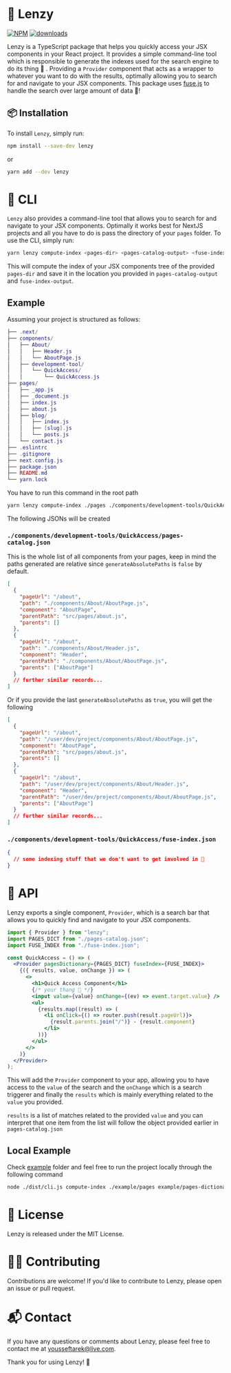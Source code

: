 # 🚀 Lenzy

[![NPM](https://img.shields.io/npm/v/lenzy.svg)](https://www.npmjs.com/package/lenzy)
[![downloads](https://img.shields.io/npm/dm/lenzy.svg)](https://www.npmjs.com/package/lenzy)

Lenzy is a TypeScript package that helps you quickly access your JSX components in your React project. It provides a simple command-line tool which is responsible to generate the indexes used for the search engine to do its thing 🌠 . Providing a `Provider` component that acts as a wrapper to whatever you want to do with the results, optimally allowing you to search for and navigate to your JSX components. This package uses [fuse.js](https://fusejs.io/) to handle the search over large amount of data 🎉!

## 📦 Installation

To install `Lenzy`, simply run:

```sh
npm install --save-dev lenzy
```

or

```sh
yarn add --dev lenzy
```

# 🤖 CLI

`Lenzy` also provides a command-line tool that allows you to search for and navigate to your JSX components. Optimally it works best for NextJS projects and all you have to do is pass the directory of your `pages` folder. To use the CLI, simply run:

```sh
yarn lenzy compute-index <pages-dir> <pages-catalog-output> <fuse-index-output> <generate-absolute-paths>
```

This will compute the index of your JSX components tree of the provided `pages-dir` and save it in the location you provided in `pages-catalog-output` and `fuse-index-output`.

## Example

Assuming your project is structured as follows:

```lua
├── .next/
├── components/
│   ├── About/
│   │   ├── Header.js
│   │   └── AboutPage.js
│   ├── development-tool/
│   │   └── QuickAccess/
│   │       └── QuickAccess.js
├── pages/
│   ├── _app.js
│   ├── _document.js
│   ├── index.js
│   ├── about.js
│   ├── blog/
│   │   ├── index.js
│   │   ├── [slug].js
│   │   └── posts.js
│   └── contact.js
├── .eslintrc
├── .gitignore
├── next.config.js
├── package.json
├── README.md
└── yarn.lock
```

You have to run this command in the root path

```zsh
yarn lenzy compute-index ./pages ./components/development-tools/QuickAccess/pages-catalog.json ./components/development-tools/QuickAccess/fuse-index.json true
```

The following JSONs will be created

### `./components/development-tools/QuickAccess/pages-catalog.json`

This is the whole list of all components from your pages, keep in mind the paths generated are relative since `generateAbsolutePaths` is `false` by default.

```json
[
  {
    "pageUrl": "/about",
    "path": "./components/About/AboutPage.js",
    "component": "AboutPage",
    "parentPath": "src/pages/about.js",
    "parents": []
  },
  {
    "pageUrl": "/about",
    "path": "./components/About/Header.js",
    "component": "Header",
    "parentPath": "./components/About/AboutPage.js",
    "parents": ["AboutPage"]
  }
  // further similar records...
]
```

Or if you provide the last `generateAbsolutePaths` as `true`, you will get the following

```json
[
  {
    "pageUrl": "/about",
    "path": "/user/dev/project/components/About/AboutPage.js",
    "component": "AboutPage",
    "parentPath": "src/pages/about.js",
    "parents": []
  },
  {
    "pageUrl": "/about",
    "path": "/user/dev/project/components/About/Header.js",
    "component": "Header",
    "parentPath": "/user/dev/project/components/About/AboutPage.js",
    "parents": ["AboutPage"]
  }
  // further similar records...
]
```

### `./components/development-tools/QuickAccess/fuse-index.json`

```json
{
  // some indexing stuff that we don't want to get involved in 🥲
}
```

# 📖 API

Lenzy exports a single component, `Provider`, which is a search bar that allows you to quickly find and navigate to your JSX components.

```jsx
import { Provider } from "lenzy";
import PAGES_DICT from "./pages-catalog.json";
import FUSE_INDEX from "./fuse-index.json";

const QuickAccess = () => (
  <Provider pagesDictionary={PAGES_DICT} fuseIndex={FUSE_INDEX}>
    {({ results, value, onChange }) => (
      <>
        <h1>Quick Access Component</h1>
        {/* your thang 🌃 */}
        <input value={value} onChange={(ev) => event.target.value} />
        <ul>
          {results.map((result) => (
            <li onClick={() => router.push(result.pageUrl)}>
              {result.parents.join("/")} - {result.component}
            </li>
          ))}
        </ul>
      </>
    )}
  </Provider>
);
```

This will add the `Provider` component to your app, allowing you to have access to the `value` of the search and the `onChange` which is a search triggerer and finally the `results` which is mainly everything related to the `value` you provided.

`results` is a list of matches related to the provided `value` and you can interpret that one item from the list will follow the object provided earlier in `pages-catalog.json`

## Local Example

Check [example](https://github.com/ylkhayat/lenzy/blob/main/example) folder and feel free to run the project locally through the following command

```sh
node ./dist/cli.js compute-index ./example/pages example/pages-dictionary.json example/fuse-index.json true
```

# 📜 License

Lenzy is released under the MIT License.

# 👨‍💻 Contributing

Contributions are welcome! If you'd like to contribute to Lenzy, please open an issue or pull request.

# 📬 Contact

If you have any questions or comments about Lenzy, please feel free to contact me at yousseftarek@live.com.

Thank you for using Lenzy! 🎉
